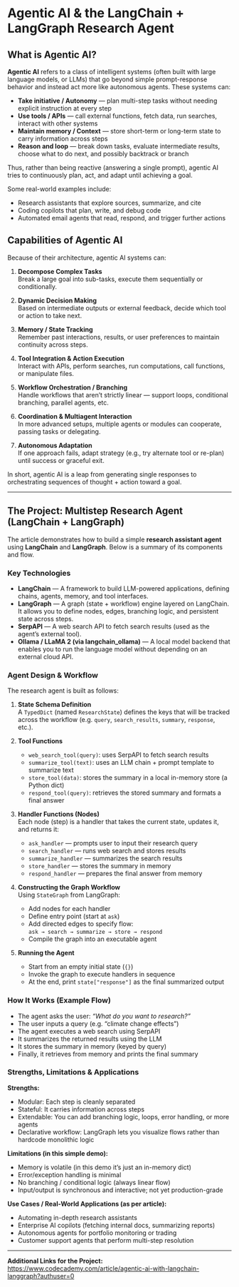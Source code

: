 # Agentic AI & the LangChain + LangGraph Research Agent

## What is Agentic AI?

**Agentic AI** refers to a class of intelligent systems (often built with large language models, or LLMs) that go beyond simple prompt-response behavior and instead act more like autonomous agents. These systems can:

- **Take initiative / Autonomy** — plan multi-step tasks without needing explicit instruction at every step  
- **Use tools / APIs** — call external functions, fetch data, run searches, interact with other systems  
- **Maintain memory / Context** — store short-term or long-term state to carry information across steps  
- **Reason and loop** — break down tasks, evaluate intermediate results, choose what to do next, and possibly backtrack or branch  

Thus, rather than being reactive (answering a single prompt), agentic AI tries to continuously plan, act, and adapt until achieving a goal.

Some real-world examples include:

- Research assistants that explore sources, summarize, and cite  
- Coding copilots that plan, write, and debug code  
- Automated email agents that read, respond, and trigger further actions  

## Capabilities of Agentic AI

Because of their architecture, agentic AI systems can:

1. **Decompose Complex Tasks**  
   Break a large goal into sub-tasks, execute them sequentially or conditionally.

2. **Dynamic Decision Making**  
   Based on intermediate outputs or external feedback, decide which tool or action to take next.

3. **Memory / State Tracking**  
   Remember past interactions, results, or user preferences to maintain continuity across steps.

4. **Tool Integration & Action Execution**  
   Interact with APIs, perform searches, run computations, call functions, or manipulate files.

5. **Workflow Orchestration / Branching**  
   Handle workflows that aren’t strictly linear — support loops, conditional branching, parallel agents, etc.

6. **Coordination & Multiagent Interaction**  
   In more advanced setups, multiple agents or modules can cooperate, passing tasks or delegating.

7. **Autonomous Adaptation**  
   If one approach fails, adapt strategy (e.g., try alternate tool or re-plan) until success or graceful exit.

In short, agentic AI is a leap from generating single responses to orchestrating sequences of thought + action toward a goal.

---

## The Project: Multistep Research Agent (LangChain + LangGraph)

The article demonstrates how to build a simple **research assistant agent** using **LangChain** and **LangGraph**. Below is a summary of its components and flow.

### Key Technologies

- **LangChain** — A framework to build LLM-powered applications, defining chains, agents, memory, and tool interfaces.  
- **LangGraph** — A graph (state + workflow) engine layered on LangChain. It allows you to define nodes, edges, branching logic, and persistent state across steps.  
- **SerpAPI** — A web search API to fetch search results (used as the agent’s external tool).  
- **Ollama / LLaMA 2 (via langchain_ollama)** — A local model backend that enables you to run the language model without depending on an external cloud API.

### Agent Design & Workflow

The research agent is built as follows:

1. **State Schema Definition**  
   A `TypedDict` (named `ResearchState`) defines the keys that will be tracked across the workflow (e.g. `query`, `search_results`, `summary`, `response`, etc.).

2. **Tool Functions**  
   - `web_search_tool(query)`: uses SerpAPI to fetch search results  
   - `summarize_tool(text)`: uses an LLM chain + prompt template to summarize text  
   - `store_tool(data)`: stores the summary in a local in-memory store (a Python dict)  
   - `respond_tool(query)`: retrieves the stored summary and formats a final answer  

3. **Handler Functions (Nodes)**  
   Each node (step) is a handler that takes the current state, updates it, and returns it:
   - `ask_handler` — prompts user to input their research query  
   - `search_handler` — runs web search and stores results  
   - `summarize_handler` — summarizes the search results  
   - `store_handler` — stores the summary in memory  
   - `respond_handler` — prepares the final answer from memory  

4. **Constructing the Graph Workflow**  
   Using `StateGraph` from LangGraph:
   - Add nodes for each handler  
   - Define entry point (start at `ask`)  
   - Add directed edges to specify flow:  
     `ask → search → summarize → store → respond`  
   - Compile the graph into an executable agent  

5. **Running the Agent**  
   - Start from an empty initial state (`{}`)  
   - Invoke the graph to execute handlers in sequence  
   - At the end, print `state["response"]` as the final summarized output  

### How It Works (Example Flow)

- The agent asks the user: *“What do you want to research?”*  
- The user inputs a query (e.g. “climate change effects”)  
- The agent executes a web search using SerpAPI  
- It summarizes the returned results using the LLM  
- It stores the summary in memory (keyed by query)  
- Finally, it retrieves from memory and prints the final summary  

### Strengths, Limitations & Applications

**Strengths:**

- Modular: Each step is cleanly separated  
- Stateful: It carries information across steps  
- Extendable: You can add branching logic, loops, error handling, or more agents  
- Declarative workflow: LangGraph lets you visualize flows rather than hardcode monolithic logic  

**Limitations (in this simple demo):**

- Memory is volatile (in this demo it’s just an in-memory dict)  
- Error/exception handling is minimal  
- No branching / conditional logic (always linear flow)  
- Input/output is synchronous and interactive; not yet production-grade  

**Use Cases / Real-World Applications (as per article):**

- Automating in-depth research assistants  
- Enterprise AI copilots (fetching internal docs, summarizing reports)  
- Autonomous agents for portfolio monitoring or trading  
- Customer support agents that perform multi-step resolution  

---
**Additional Links for the Project:**
https://www.codecademy.com/article/agentic-ai-with-langchain-langgraph?authuser=0


